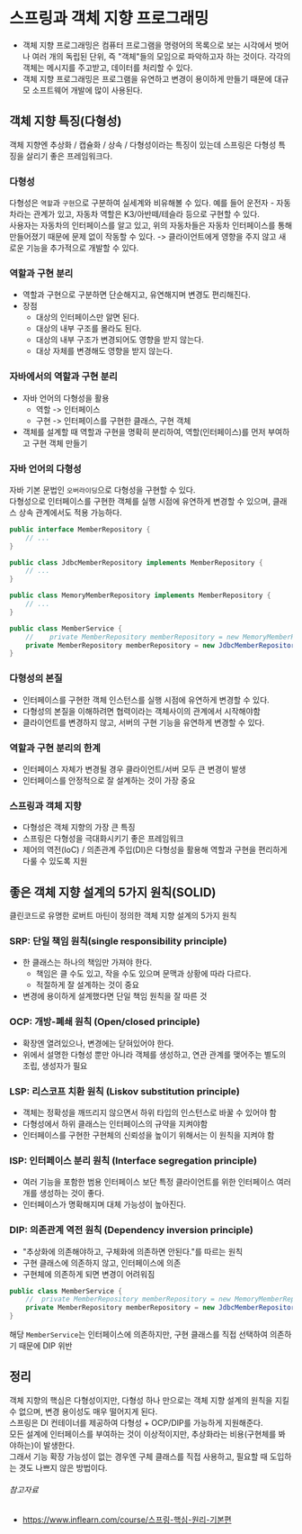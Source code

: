 # 스프링과 객체 지향 프로그래밍

- 객체 지향 프로그래밍은 컴퓨터 프로그램을 명령어의 목록으로 보는 시각에서 벗어나 여러 개의 독립된 단위, 즉 "객체"들의 모임으로 파악하고자 하는 것이다. 각각의 객체는 메시지를 주고받고, 데이터를 처리할 수
  있다.
- 객체 지향 프로그래밍은 프로그램을 유연하고 변경이 용이하게 만들기 때문에 대규모 소프트웨어 개발에 많이 사용된다.

## 객체 지향 특징(다형성)

객체 지향엔 추상화 / 캡슐화 / 상속 / 다형성이라는 특징이 있는데 스프링은 다형성 특징을 살리기 좋은 프레임워크다.

### 다형성

다형성은 `역할`과 `구현`으로 구분하여 실세계와 비유해볼 수 있다. 예를 들어 운전자 - 자동차라는 관계가 있고, 자동차 역할은 K3/아반떼/테슬라 등으로 구현할 수 있다.  
사용자는 자동차의 인터페이스를 알고 있고, 위의 자동차들은 자동차 인터페이스를 통해 만들어졌기 때문에 문제 없이 작동할 수 있다. -> 클라이언트에게 영향을 주지 않고 새로운 기능을 추가적으로 개발할 수 있다.

### 역할과 구현 분리

- 역할과 구현으로 구분하면 단순해지고, 유연해지며 변경도 편리해진다.
- 장점
    - 대상의 인터페이스만 알면 된다.
    - 대상의 내부 구조를 몰라도 된다.
    - 대상의 내부 구조가 변경되어도 영향을 받지 않는다.
    - 대상 자체를 변경해도 영향을 받지 않는다.

### 자바에서의 역할과 구현 분리

- 자바 언어의 다형성을 활용
    - 역할 -> 인터페이스
    - 구현 -> 인터페이스를 구현한 클래스, 구현 객체
- 객체를 설계할 때 역할과 구현을 명확히 분리하여, 역할(인터페이스)를 먼저 부여하고 구현 객체 만들기

### 자바 언어의 다형성

자바 기본 문법인 `오버라이딩`으로 다형성을 구현할 수 있다.  
다형성으로 인터페이스를 구현한 객체를 실행 시점에 유연하게 변경할 수 있으며, 클래스 상속 관계에서도 적용 가능하다.

```java
public interface MemberRepository {
    // ...
}

public class JdbcMemberRepository implements MemberRepository {
    // ...
}

public class MemoryMemberRepository implements MemberRepository {
    // ...
}

public class MemberService {
    //    private MemberRepository memberRepository = new MemoryMemberRepository();
    private MemberRepository memberRepository = new JdbcMemberRepository();
}
```

### 다형성의 본질

- 인터페이스를 구현한 객체 인스턴스를 실행 시점에 유연하게 변경할 수 있다.
- 다형성의 본질을 이해하려면 협력이라는 객체사이의 관계에서 시작해야함
- 클라이언트를 변경하지 않고, 서버의 구현 기능을 유연하게 변경할 수 있다.

### 역할과 구현 분리의 한계

- 인터페이스 자체가 변경될 경우 클라이언트/서버 모두 큰 변경이 발생
- 인터페이스를 안정적으로 잘 설계하는 것이 가장 중요

### 스프링과 객체 지향

- 다형성은 객체 지향의 가장 큰 특징
- 스프링은 다형성을 극대화시키기 좋은 프레임워크
- 제어의 역전(IoC) / 의존관계 주입(DI)은 다형성을 활용해 역할과 구현을 편리하게 다룰 수 있도록 지원

## 좋은 객체 지향 설계의 5가지 원칙(SOLID)

클린코드로 유명한 로버트 마틴이 정의한 객체 지향 설계의 5가지 원칙

### SRP: 단일 책임 원칙(single responsibility principle)

- 한 클래스는 하나의 책임만 가져야 한다.
    - 책임은 클 수도 있고, 작을 수도 있으며 문맥과 상황에 따라 다르다.
    - 적절하게 잘 설계하는 것이 중요
- 변경에 용이하게 설계했다면 단일 책임 원칙을 잘 따른 것

### OCP: 개방-폐쇄 원칙 (Open/closed principle)

- 확장엔 열려있으나, 변경에는 닫혀있어야 한다.
- 위에서 설명한 다형성 뿐만 아니라 객체를 생성하고, 연관 관계를 맺어주는 별도의 조립, 생성자가 필요

### LSP: 리스코프 치환 원칙 (Liskov substitution principle)

- 객체는 정확성을 깨뜨리지 않으면서 하위 타입의 인스턴스로 바꿀 수 있어야 함
- 다형성에서 하위 클래스는 인터페이스의 규약을 지켜야함
- 인터페이스를 구현한 구현체의 신뢰성을 높이기 위해서는 이 원칙을 지켜야 함

### ISP: 인터페이스 분리 원칙 (Interface segregation principle)

- 여러 기능을 포함한 범용 인터페이스 보단 특정 클라이언트를 위한 인터페이스 여러 개를 생성하는 것이 좋다.
- 인터페이스가 명확해지며 대체 가능성이 높아진다.

### DIP: 의존관계 역전 원칙 (Dependency inversion principle)

- "추상화에 의존해야하고, 구체화에 의존하면 안된다."를 따르는 원칙
- 구현 클래스에 의존하지 않고, 인터페이스에 의존
- 구현체에 의존하게 되면 변경이 어려워짐

```java
public class MemberService {
    //  private MemberRepository memberRepository = new MemoryMemberRepository();
    private MemberRepository memberRepository = new JdbcMemberRepository();
}
```

해당 `MemberService`는 인터페이스에 의존하지만, 구현 클래스를 직접 선택하여 의존하기 때문에 DIP 위반

## 정리

객체 지향의 핵심은 다형성이지만, 다형성 하나 만으로는 객체 지향 설계의 원칙을 지킬 수 없으며, 변경 용이성도 매우 떨어지게 된다.  
스프링은 DI 컨테이너를 제공하여 다형성 + OCP/DIP를 가능하게 지원해준다.  
모든 설계에 인터페이스를 부여하는 것이 이상적이지만, 추상화라는 비용(구현체를 봐야하는)이 발생한다.  
그래서 기능 확장 가능성이 없는 경우엔 구체 클래스를 직접 사용하고, 필요할 때 도입하는 겻도 나쁘지 않은 방법이다.

###### 참고자료

- https://www.inflearn.com/course/스프링-핵심-원리-기본편